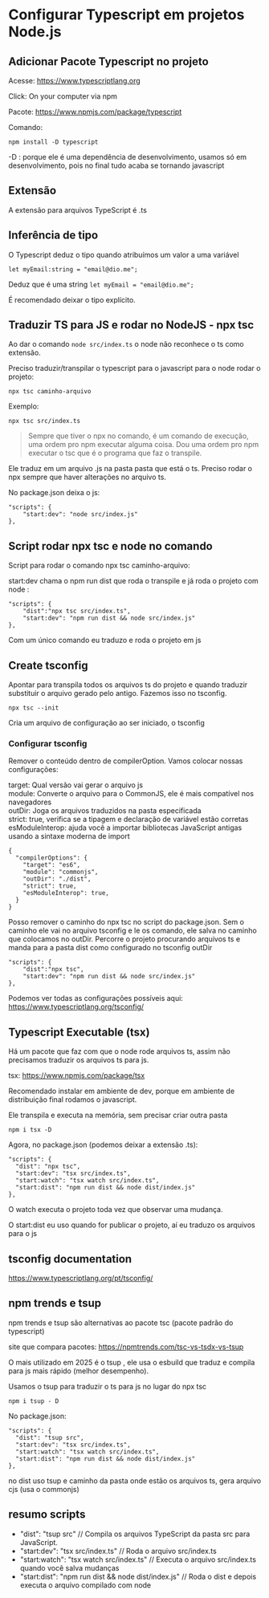 # Configurar Typescript em projetos Node.js

## Adicionar Pacote Typescript no projeto 

Acesse: https://www.typescriptlang.org

Click: On your computer via npm

Pacote: https://www.npmjs.com/package/typescript 

Comando:

`npm install -D typescript`

-D : porque ele é uma dependência de desenvolvimento, usamos só em desenvolvimento, pois no final tudo acaba se tornando javascript

## Extensão 

A extensão para arquivos TypeScript é .ts

## Inferência de tipo

O Typescript deduz o tipo quando atribuímos um valor a uma variável

`let myEmail:string = "email@dio.me";`

Deduz que é uma string
`let myEmail = "email@dio.me";`

É recomendado deixar o tipo explícito.

## Traduzir TS para JS e rodar no NodeJS - npx tsc

Ao dar o comando `node src/index.ts` o node não reconhece o ts como extensão.

Preciso traduzir/transpilar o typescript para o javascript para o node rodar o projeto:

`npx tsc caminho-arquivo`

Exemplo:

`npx tsc src/index.ts`

> Sempre que tiver o npx no comando, é um comando de execução, uma ordem pro npm executar alguma coisa. Dou uma ordem pro npm executar o tsc que é o programa que faz o transpile.

Ele traduz em um arquivo .js na pasta pasta que está o ts. Preciso rodar o npx sempre que haver alterações no arquivo ts.

No package.json deixa o js:

```
"scripts": {
    "start:dev": "node src/index.js"
},
```

## Script rodar npx tsc e node no comando

Script para rodar o comando npx tsc caminho-arquivo:

start:dev chama o npm run dist que roda o transpile e já roda o projeto com node :

```
"scripts": {
    "dist":"npx tsc src/index.ts",
    "start:dev": "npm run dist && node src/index.js"
},

```

Com um único comando eu traduzo e roda o projeto em js

## Create tsconfig

Apontar para transpila todos os arquivos ts do projeto e quando traduzir substituir o arquivo gerado pelo antigo. Fazemos isso no tsconfig.

`npx tsc --init`

Cria um arquivo de configuração ao ser iniciado, o tsconfig

### Configurar tsconfig

Remover o conteúdo dentro de compilerOption.
Vamos colocar nossas configurações:

target: Qual versão vai gerar o arquivo js\
module: Converte o arquivo para o CommonJS, ele é mais compatível nos navegadores\
outDir: Joga os arquivos traduzidos na pasta especificada\
strict: true, verifica se a tipagem e declaração de variável estão corretas\
esModuleInterop: ajuda você a importar bibliotecas JavaScript antigas usando a sintaxe moderna de import

```
{
  "compilerOptions": {
    "target": "es6",
    "module": "commonjs",
    "outDir": "./dist",
    "strict": true, 
    "esModuleInterop": true,
  }
}
```

Posso remover o caminho do npx tsc no script do package.json. Sem o caminho ele vai no arquivo tsconfig e le os comando, ele salva no caminho que colocamos no outDir. Percorre o projeto procurando arquivos ts e manda para a pasta dist como configurado no tsconfig outDir

```
"scripts": {
    "dist":"npx tsc",
    "start:dev": "npm run dist && node src/index.js"
},
```

Podemos ver todas as configurações possíveis aqui: https://www.typescriptlang.org/tsconfig/ 

## Typescript Executable (tsx)

Há um pacote que faz com que o node rode arquivos ts, assim não precisamos traduzir os arquivos ts para js.

tsx: https://www.npmjs.com/package/tsx

Recomendado instalar em ambiente de dev, porque em ambiente de distribuição final rodamos o javascript.

Ele transpila e executa na memória, sem precisar criar outra pasta

`npm i tsx -D`

Agora, no package.json (podemos deixar a extensão .ts):

```
"scripts": {
  "dist": "npx tsc",
  "start:dev": "tsx src/index.ts",
  "start:watch": "tsx watch src/index.ts",
  "start:dist": "npm run dist && node dist/index.js"
},

```
O watch executa o projeto toda vez que observar uma mudança.

O start:dist eu uso quando for publicar o projeto, aí eu traduzo os arquivos para o js

## tsconfig documentation

https://www.typescriptlang.org/pt/tsconfig/

## npm trends e tsup

npm trends e tsup são alternativas ao pacote tsc (pacote padrão do typescript)

site que compara pacotes: https://npmtrends.com/tsc-vs-tsdx-vs-tsup 

O mais utilizado em 2025 é o tsup , ele usa o esbuild que traduz e compila para js mais rápido (melhor desempenho).

Usamos o tsup para traduzir o ts para js no lugar do npx tsc

`npm i tsup - D`

No package.json:

```
"scripts": {
  "dist": "tsup src",
  "start:dev": "tsx src/index.ts",
  "start:watch": "tsx watch src/index.ts",
  "start:dist": "npm run dist && node dist/index.js"
},
```

no dist uso tsup e caminho da pasta onde estão os arquivos ts, gera arquivo cjs (usa o commonjs)

## resumo scripts

* "dist": "tsup src" // Compila os arquivos TypeScript da pasta src para JavaScript.
* "start:dev": "tsx src/index.ts" // Roda o arquivo src/index.ts
* "start:watch": "tsx watch src/index.ts" // Executa o arquivo src/index.ts quando você salva mudanças
* "start:dist": "npm run dist && node dist/index.js" // Roda o dist e depois executa o arquivo compilado com node